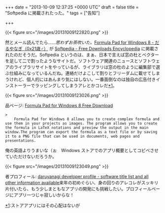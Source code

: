 
+++
date = "2013-10-09 12:37:25 +0000 UTC"
draft = false
title = "Softpedia に掲載されたった。"
tags = ["告知"]

+++


{{< figure src="/images/20131009122820.png"  >}}

然とメール読んでたら……_思わずお茶吹いた。_<a href="http://download.daruyanagi.net/Formula%20Pad%20for%20Windows%208">Formula Pad for Windows 8 - だるやなぎ（0x21歳♂）</a> が <a href="http://www.softpedia.com/">Softpedia - Free Downloads Encyclopedia</a> に掲載されたのだそうだ。Softpedia というのは、まぁ、日本で言えば窓の杜とベクターを足して二で割ったようなサイトだ。ソフトウェア関連のニュースとソフトウェアのライブラリサイトをやっているが、ライブラリは窓の杜のように編集部で選ぶ仕組みになっているんだね。連絡だけよこして割りとフリーダムに載せてしまうけれど、個人的にはあんまり気にはしない。一番面倒なのは独自の広告付きインストーラーでラッピングしてしまうアレとかコレだ<a href="#f1" name="fn1" title="ストアアプリにはその心配はないが">*1</a>。

{{< figure src="/images/20131009123026.png"  >}}

品ページ: <a href="http://www.softpedia.com/get/Others/Home-Education/Formula-Pad.shtml">Formula Pad for Windows 8 Free Download</a>

    >
        Formula Pad for Windows 8 allows you to create complex formula and use them in your projects as images. The program allows you to create the formula in LaTeX notations and preview the output in the main window.The program can export the formula as a text file or by saving it to a PNG file that can be used in documents, web pages and presentations.

    
俺の英語よりうまいな（ぉ　Windows ストアでのアプリ概要としてコピペさせていただけないだろうか。

{{< figure src="/images/20131009123049.png"  >}}

者プロフィール: <a href="http://www.softpedia.com/developer/daruyanagi-97593.html">daruyanagi developer profile - software title list and all other information available</a>来年の初めぐらい、身の回りのアレコレがスッキリ片付いたら、もう少しまともなアプリの開発にも挑戦したい。プロフィールページにアプリ一つじゃ寂しいからな！
<div class="footnote">
<a href="#fn1" name="f1" class="footnote-number">*1</a><span class="footnote-delimiter">:</span><span class="footnote-text">ストアアプリにはその心配はないが</span>
</div>

